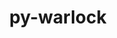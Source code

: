 ---
title: "py-warlock"
layout: cache
categories: [package, develop]
meta: {"compilers": ["none"], "num_specs": 32, "num_specs_by_stack": {"e4s": 10, "e4s-neoverse-v2": 10, "e4s-oneapi": 12, "root": 32}, "oss": ["ubuntu22.04"], "platforms": ["linux"], "stacks": ["e4s", "e4s-neoverse-v2", "e4s-oneapi", "root"], "targets": ["neoverse_v2", "x86_64_v3"], "versions": ["1.3.3"]}
spec_details: [{"compiler": "none", "hash": "3b354t2t2ruaht4xdcpvqs42huzfze2x", "os": "ubuntu22.04", "platform": "linux", "size": "-", "stacks": ["e4s-oneapi", "root"], "target": "x86_64_v3", "variants": ["build_system=python_pip"], "versions": ["1.3.3"]}, {"compiler": "none", "hash": "45jdb4akdgywevgfzm43r33shrwufnj2", "os": "ubuntu22.04", "platform": "linux", "size": "-", "stacks": ["e4s-oneapi", "root"], "target": "x86_64_v3", "variants": ["build_system=python_pip"], "versions": ["1.3.3"]}, {"compiler": "none", "hash": "4mngjjgc4t5gtkk7mb2453o6de2wbw7m", "os": "ubuntu22.04", "platform": "linux", "size": "-", "stacks": ["e4s-oneapi", "root"], "target": "x86_64_v3", "variants": ["build_system=python_pip"], "versions": ["1.3.3"]}, {"compiler": "none", "hash": "4tdltnxkg6je2tj4lgi6x2s3bw2o6wkl", "os": "ubuntu22.04", "platform": "linux", "size": "-", "stacks": ["e4s", "root"], "target": "x86_64_v3", "variants": ["build_system=python_pip"], "versions": ["1.3.3"]}, {"compiler": "none", "hash": "4val4ze4xjgyjrhkj3wem5qx27ihhezu", "os": "ubuntu22.04", "platform": "linux", "size": "-", "stacks": ["e4s-neoverse-v2", "root"], "target": "neoverse_v2", "variants": ["build_system=python_pip"], "versions": ["1.3.3"]}, {"compiler": "none", "hash": "5rdvq4u46x7nq54wfzm44zva366cdfnt", "os": "ubuntu22.04", "platform": "linux", "size": "-", "stacks": ["e4s", "root"], "target": "x86_64_v3", "variants": ["build_system=python_pip"], "versions": ["1.3.3"]}, {"compiler": "none", "hash": "5tlred3vnupno5y4qrsjgeqzcdpzfgbx", "os": "ubuntu22.04", "platform": "linux", "size": "-", "stacks": ["e4s-neoverse-v2", "root"], "target": "neoverse_v2", "variants": ["build_system=python_pip"], "versions": ["1.3.3"]}, {"compiler": "none", "hash": "6jw232f54ezgkoydklbdypfyrl7ypib4", "os": "ubuntu22.04", "platform": "linux", "size": "-", "stacks": ["e4s-neoverse-v2", "root"], "target": "neoverse_v2", "variants": ["build_system=python_pip"], "versions": ["1.3.3"]}, {"compiler": "none", "hash": "7yiczza4dtkghhca2blloe56tqohcv4q", "os": "ubuntu22.04", "platform": "linux", "size": "-", "stacks": ["e4s-oneapi", "root"], "target": "x86_64_v3", "variants": ["build_system=python_pip"], "versions": ["1.3.3"]}, {"compiler": "none", "hash": "ahyxtd5rxish6tdl7yprb3utn53eyz3h", "os": "ubuntu22.04", "platform": "linux", "size": "-", "stacks": ["e4s-neoverse-v2", "root"], "target": "neoverse_v2", "variants": ["build_system=python_pip"], "versions": ["1.3.3"]}, {"compiler": "none", "hash": "cwyuhlto77evjhiabtdy6a65gxdbe4az", "os": "ubuntu22.04", "platform": "linux", "size": "-", "stacks": ["e4s-neoverse-v2", "root"], "target": "neoverse_v2", "variants": ["build_system=python_pip"], "versions": ["1.3.3"]}, {"compiler": "none", "hash": "eddosjsiyjyphvqmedyvhcusuf5bhqbk", "os": "ubuntu22.04", "platform": "linux", "size": "-", "stacks": ["e4s", "root"], "target": "x86_64_v3", "variants": ["build_system=python_pip"], "versions": ["1.3.3"]}, {"compiler": "none", "hash": "juhm3qctk3inrsjlfu24od2eobwgr7s3", "os": "ubuntu22.04", "platform": "linux", "size": "-", "stacks": ["e4s-oneapi", "root"], "target": "x86_64_v3", "variants": ["build_system=python_pip"], "versions": ["1.3.3"]}, {"compiler": "none", "hash": "ljhtftcrsj5l7gpbwnefocgeuulpulsi", "os": "ubuntu22.04", "platform": "linux", "size": "-", "stacks": ["e4s", "root"], "target": "x86_64_v3", "variants": ["build_system=python_pip"], "versions": ["1.3.3"]}, {"compiler": "none", "hash": "lvrpnelqg5veiouip7lkvx27dyb7rqfg", "os": "ubuntu22.04", "platform": "linux", "size": "-", "stacks": ["e4s", "root"], "target": "x86_64_v3", "variants": ["build_system=python_pip"], "versions": ["1.3.3"]}, {"compiler": "none", "hash": "mzuc6xr24wom5t4lk5d7trlpgit77z26", "os": "ubuntu22.04", "platform": "linux", "size": "-", "stacks": ["e4s", "root"], "target": "x86_64_v3", "variants": ["build_system=python_pip"], "versions": ["1.3.3"]}, {"compiler": "none", "hash": "nfcmj5rfujqed5hb3bxlxjteaxptfh5n", "os": "ubuntu22.04", "platform": "linux", "size": "-", "stacks": ["e4s", "root"], "target": "x86_64_v3", "variants": ["build_system=python_pip"], "versions": ["1.3.3"]}, {"compiler": "none", "hash": "rhl2hdujoomnxndrkwvbaerli7qxzhvy", "os": "ubuntu22.04", "platform": "linux", "size": "-", "stacks": ["e4s-neoverse-v2", "root"], "target": "neoverse_v2", "variants": ["build_system=python_pip"], "versions": ["1.3.3"]}, {"compiler": "none", "hash": "sag7nsumyxrnxbyiwsqku5igajsxawsv", "os": "ubuntu22.04", "platform": "linux", "size": "-", "stacks": ["e4s-neoverse-v2", "root"], "target": "neoverse_v2", "variants": ["build_system=python_pip"], "versions": ["1.3.3"]}, {"compiler": "none", "hash": "snadgtj2w4c7c6wkpeakmu66t4avvszv", "os": "ubuntu22.04", "platform": "linux", "size": "-", "stacks": ["e4s-oneapi", "root"], "target": "x86_64_v3", "variants": ["build_system=python_pip"], "versions": ["1.3.3"]}, {"compiler": "none", "hash": "tlqhfedkjbo74hl7q7ij4kakxfdi4abr", "os": "ubuntu22.04", "platform": "linux", "size": "-", "stacks": ["e4s-oneapi", "root"], "target": "x86_64_v3", "variants": ["build_system=python_pip"], "versions": ["1.3.3"]}, {"compiler": "none", "hash": "todeeph5j7acvdtq4nqrupv3xp5uj7nq", "os": "ubuntu22.04", "platform": "linux", "size": "-", "stacks": ["e4s", "root"], "target": "x86_64_v3", "variants": ["build_system=python_pip"], "versions": ["1.3.3"]}, {"compiler": "none", "hash": "vgngzzb3jjjf4xoysl4th6brrhqtxhmu", "os": "ubuntu22.04", "platform": "linux", "size": "-", "stacks": ["e4s-oneapi", "root"], "target": "x86_64_v3", "variants": ["build_system=python_pip"], "versions": ["1.3.3"]}, {"compiler": "none", "hash": "whif3qxgtglzeua7e3ji6td4bbr5ns75", "os": "ubuntu22.04", "platform": "linux", "size": "-", "stacks": ["e4s-oneapi", "root"], "target": "x86_64_v3", "variants": ["build_system=python_pip"], "versions": ["1.3.3"]}, {"compiler": "none", "hash": "wljho5ll6jaqy36usezpjn7a74f7kvdm", "os": "ubuntu22.04", "platform": "linux", "size": "-", "stacks": ["e4s-neoverse-v2", "root"], "target": "neoverse_v2", "variants": ["build_system=python_pip"], "versions": ["1.3.3"]}, {"compiler": "none", "hash": "wsgtfmzt5dbgvyqhowydz7kyl23zs425", "os": "ubuntu22.04", "platform": "linux", "size": "-", "stacks": ["e4s-neoverse-v2", "root"], "target": "neoverse_v2", "variants": ["build_system=python_pip"], "versions": ["1.3.3"]}, {"compiler": "none", "hash": "xfcrdhq2kehixjxilmwwpcwgqfrkhuxq", "os": "ubuntu22.04", "platform": "linux", "size": "-", "stacks": ["e4s-oneapi", "root"], "target": "x86_64_v3", "variants": ["build_system=python_pip"], "versions": ["1.3.3"]}, {"compiler": "none", "hash": "xjf2wev5rrjf5hiqjb4wfkeaymoobk7h", "os": "ubuntu22.04", "platform": "linux", "size": "-", "stacks": ["e4s", "root"], "target": "x86_64_v3", "variants": ["build_system=python_pip"], "versions": ["1.3.3"]}, {"compiler": "none", "hash": "y3mbunyokcihzvjftnkbnr4n22b7hi3i", "os": "ubuntu22.04", "platform": "linux", "size": "-", "stacks": ["e4s-oneapi", "root"], "target": "x86_64_v3", "variants": ["build_system=python_pip"], "versions": ["1.3.3"]}, {"compiler": "none", "hash": "yffzocilphokcurpgrlq3a56fka3gxvs", "os": "ubuntu22.04", "platform": "linux", "size": "-", "stacks": ["e4s", "root"], "target": "x86_64_v3", "variants": ["build_system=python_pip"], "versions": ["1.3.3"]}, {"compiler": "none", "hash": "yyuox33mgmbjaz7lxrvekmqlsxyi5njk", "os": "ubuntu22.04", "platform": "linux", "size": "-", "stacks": ["e4s-oneapi", "root"], "target": "x86_64_v3", "variants": ["build_system=python_pip"], "versions": ["1.3.3"]}, {"compiler": "none", "hash": "z76baci3okf23riy3lq5u6sz2slzwv6b", "os": "ubuntu22.04", "platform": "linux", "size": "-", "stacks": ["e4s-neoverse-v2", "root"], "target": "neoverse_v2", "variants": ["build_system=python_pip"], "versions": ["1.3.3"]}]
---